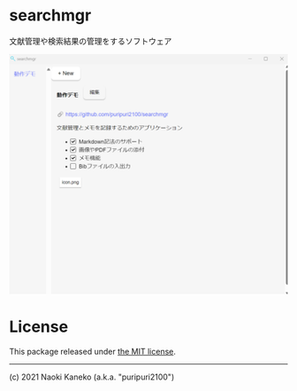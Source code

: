 # searchmgr

文献管理や検索結果の管理をするソフトウェア

<p align="center">
  <img src="./demo.png" />
</p>


# License

This package released under [the MIT license](https://github.com/puripuri2100/searchmgr/blob/master/LICENSE).

---

(c) 2021 Naoki Kaneko (a.k.a. "puripuri2100")
